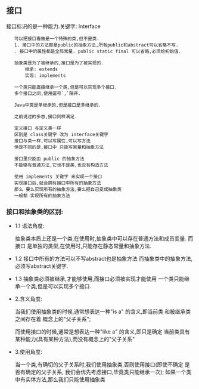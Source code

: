 ## 接口

 接口标识的是一种能力.关键字: Interface

       可以把接口看做是一个特殊的类,但不是类.
       1. 接口中的方法都是public的抽象方法,所有public和abstract可以省略不写.
       . 接口中的属性都是全局常量. public static final 可以省略,必须给初始值.
       
       抽象类是为了被继承的,接口是为了被实现的.
           继承: extends
           实现: implements
       
       一个类只能直接继承一个类,但是可以实现多个接口.
       多个接口之间,使用逗号`,`隔开.
       
       Java中类是单继承的,但是接口是多继承的.
       
       之前说过的多态,接口同样满足.
       
       定义接口 与定义类一样
       区别是 class关键字 改为 interface关键字
       接口与类一样,可以写属性,可以写方法
       但是不同的是,接口中 只能写常量和抽象方法
       
       接口里只能由 public 的抽象方法
       不能够有普通方法,它也不是类,也没有构造方法
       
       使用 implements 关键字 来实现一个接口
       实现接口后,就会拥有接口中所有的抽象方法
       那么 要么实现所有的抽象方法,要么把自己变成抽象类
       一般都 实现所有的抽象方法

### 接口和抽象类的区别:

- 1.1 语法角度:

    抽象类本质上还是一个类,在使用时,抽象类中可以存在普通方法和成员变量.
    而接口 是单独的类型,在使用时,只能存在静态常量和抽象方法.

- 1.2
    接口中所有的方法可以不写abstract也是抽象方法
    而抽象类中的抽象方法,必须写abstract关键字.
    
-   1.3 抽象类必须被继承,才能够使用,而接口必须被实现才能使用
    一个类只能继承一个类,但是可以实现多个接口.

- 2.含义角度:

    当我们使用抽象类的时候,通常想表达一种"is a" 的含义,即当前类
    和被继承类之间存在着 概念上的"父子关系";

    而使用接口的时候,通常是想表达一种"like a" 的含义,即只是确定
    当前类具有某种能力(具有某种方法),而没有概念上的"父子关系"

- 3.使用角度:

    当一个类,有确切的父子关系时,我们使用抽象类,否则使用接口(即使不确定
    是否有确定的父子关系, 我们会优先考虑接口,毕竟类只能继承一次);
    如果一个类中有实体方法,那么我们只能使用抽象类
